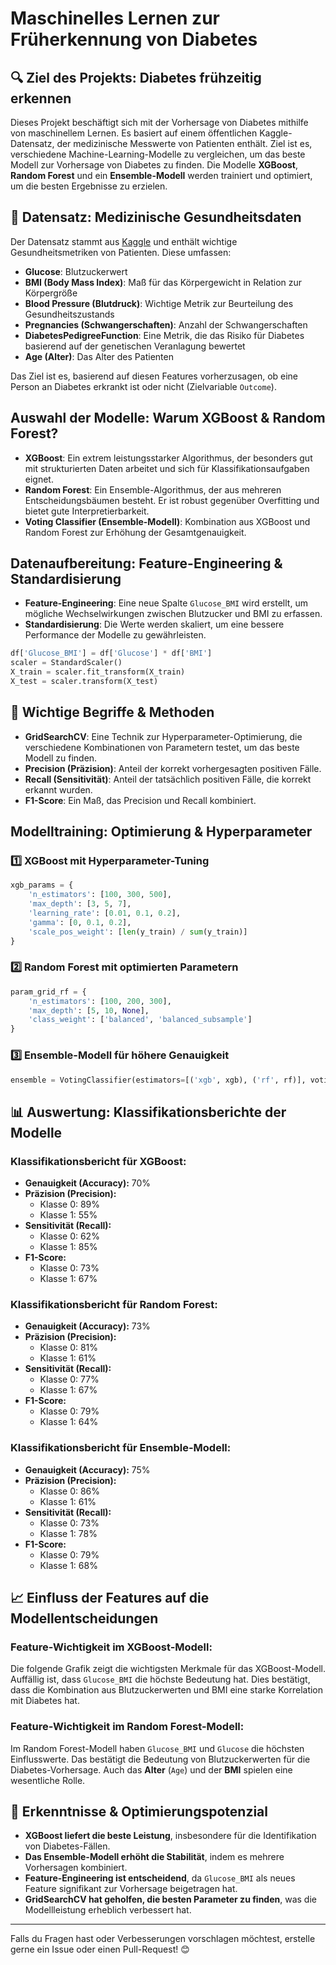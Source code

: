 # Maschinelles Lernen zur Früherkennung von Diabetes

## 🔍 Ziel des Projekts: Diabetes frühzeitig erkennen

Dieses Projekt beschäftigt sich mit der Vorhersage von Diabetes mithilfe von maschinellem Lernen. Es basiert auf einem öffentlichen Kaggle-Datensatz, der medizinische Messwerte von Patienten enthält. Ziel ist es, verschiedene Machine-Learning-Modelle zu vergleichen, um das beste Modell zur Vorhersage von Diabetes zu finden. Die Modelle **XGBoost**, **Random Forest** und ein **Ensemble-Modell** werden trainiert und optimiert, um die besten Ergebnisse zu erzielen.

## 📂 Datensatz: Medizinische Gesundheitsdaten

Der Datensatz stammt aus [Kaggle](https://www.kaggle.com/datasets/nancyalaswad90/review) und enthält wichtige Gesundheitsmetriken von Patienten. Diese umfassen:

- **Glucose**: Blutzuckerwert
- **BMI (Body Mass Index)**: Maß für das Körpergewicht in Relation zur Körpergröße
- **Blood Pressure (Blutdruck)**: Wichtige Metrik zur Beurteilung des Gesundheitszustands
- **Pregnancies (Schwangerschaften)**: Anzahl der Schwangerschaften
- **DiabetesPedigreeFunction**: Eine Metrik, die das Risiko für Diabetes basierend auf der genetischen Veranlagung bewertet
- **Age (Alter)**: Das Alter des Patienten

Das Ziel ist es, basierend auf diesen Features vorherzusagen, ob eine Person an Diabetes erkrankt ist oder nicht (Zielvariable `Outcome`).

##  Auswahl der Modelle: Warum XGBoost & Random Forest?

- **XGBoost**: Ein extrem leistungsstarker Algorithmus, der besonders gut mit strukturierten Daten arbeitet und sich für Klassifikationsaufgaben eignet.
- **Random Forest**: Ein Ensemble-Algorithmus, der aus mehreren Entscheidungsbäumen besteht. Er ist robust gegenüber Overfitting und bietet gute Interpretierbarkeit.
- **Voting Classifier (Ensemble-Modell)**: Kombination aus XGBoost und Random Forest zur Erhöhung der Gesamtgenauigkeit.

##  Datenaufbereitung: Feature-Engineering & Standardisierung

- **Feature-Engineering**: Eine neue Spalte `Glucose_BMI` wird erstellt, um mögliche Wechselwirkungen zwischen Blutzucker und BMI zu erfassen.
- **Standardisierung**: Die Werte werden skaliert, um eine bessere Performance der Modelle zu gewährleisten.

```python
df['Glucose_BMI'] = df['Glucose'] * df['BMI']
scaler = StandardScaler()
X_train = scaler.fit_transform(X_train)
X_test = scaler.transform(X_test)
```

## 📌 Wichtige Begriffe & Methoden

- **GridSearchCV**: Eine Technik zur Hyperparameter-Optimierung, die verschiedene Kombinationen von Parametern testet, um das beste Modell zu finden.
- **Precision (Präzision)**: Anteil der korrekt vorhergesagten positiven Fälle.
- **Recall (Sensitivität)**: Anteil der tatsächlich positiven Fälle, die korrekt erkannt wurden.
- **F1-Score**: Ein Maß, das Precision und Recall kombiniert.

##  Modelltraining: Optimierung & Hyperparameter

### 1️⃣ XGBoost mit Hyperparameter-Tuning

```python
xgb_params = {
    'n_estimators': [100, 300, 500],
    'max_depth': [3, 5, 7],
    'learning_rate': [0.01, 0.1, 0.2],
    'gamma': [0, 0.1, 0.2],
    'scale_pos_weight': [len(y_train) / sum(y_train)]
}
```

### 2️⃣ Random Forest mit optimierten Parametern

```python
param_grid_rf = {
    'n_estimators': [100, 200, 300],
    'max_depth': [5, 10, None],
    'class_weight': ['balanced', 'balanced_subsample']
}
```

### 3️⃣ Ensemble-Modell für höhere Genauigkeit

```python
ensemble = VotingClassifier(estimators=[('xgb', xgb), ('rf', rf)], voting='soft')
```

## 📊 Auswertung: Klassifikationsberichte der Modelle

###  Klassifikationsbericht für XGBoost:

- **Genauigkeit (Accuracy):** 70%
- **Präzision (Precision):**
  - Klasse 0: 89%
  - Klasse 1: 55%
- **Sensitivität (Recall):**
  - Klasse 0: 62%
  - Klasse 1: 85%
- **F1-Score:**
  - Klasse 0: 73%
  - Klasse 1: 67%

###  Klassifikationsbericht für Random Forest:

- **Genauigkeit (Accuracy):** 73%
- **Präzision (Precision):**
  - Klasse 0: 81%
  - Klasse 1: 61%
- **Sensitivität (Recall):**
  - Klasse 0: 77%
  - Klasse 1: 67%
- **F1-Score:**
  - Klasse 0: 79%
  - Klasse 1: 64%

###  Klassifikationsbericht für Ensemble-Modell:

- **Genauigkeit (Accuracy):** 75%
- **Präzision (Precision):**
  - Klasse 0: 86%
  - Klasse 1: 61%
- **Sensitivität (Recall):**
  - Klasse 0: 73%
  - Klasse 1: 78%
- **F1-Score:**
  - Klasse 0: 79%
  - Klasse 1: 68%

## 📈 Einfluss der Features auf die Modellentscheidungen

### Feature-Wichtigkeit im XGBoost-Modell:

Die folgende Grafik zeigt die wichtigsten Merkmale für das XGBoost-Modell. Auffällig ist, dass `Glucose_BMI` die höchste Bedeutung hat. Dies bestätigt, dass die Kombination aus Blutzuckerwerten und BMI eine starke Korrelation mit Diabetes hat.



### Feature-Wichtigkeit im Random Forest-Modell:

Im Random Forest-Modell haben `Glucose_BMI` und `Glucose` die höchsten Einflusswerte. Das bestätigt die Bedeutung von Blutzuckerwerten für die Diabetes-Vorhersage. Auch das **Alter** (`Age`) und der **BMI** spielen eine wesentliche Rolle.



## 📌 Erkenntnisse & Optimierungspotenzial

- **XGBoost liefert die beste Leistung**, insbesondere für die Identifikation von Diabetes-Fällen.
- **Das Ensemble-Modell erhöht die Stabilität**, indem es mehrere Vorhersagen kombiniert.
- **Feature-Engineering ist entscheidend**, da `Glucose_BMI` als neues Feature signifikant zur Vorhersage beigetragen hat.
- **GridSearchCV hat geholfen, die besten Parameter zu finden**, was die Modellleistung erheblich verbessert hat.


---

Falls du Fragen hast oder Verbesserungen vorschlagen möchtest, erstelle gerne ein Issue oder einen Pull-Request! 😊

